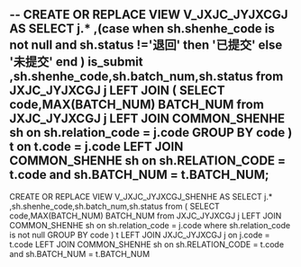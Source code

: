 --
CREATE OR REPLACE VIEW V_JXJC_JYJXCGJ AS 
SELECT j.*
,(case when sh.shenhe_code is not null and sh.status !='退回' then '已提交' else '未提交' end ) is_submit
,sh.shenhe_code,sh.batch_num,sh.status
from JXJC_JYJXCGJ j 
LEFT JOIN (
	SELECT code,MAX(BATCH_NUM) BATCH_NUM
	from JXJC_JYJXCGJ j
	LEFT JOIN COMMON_SHENHE sh on sh.relation_code = j.code
	GROUP BY code
 ) t on t.code = j.code
LEFT JOIN COMMON_SHENHE sh on sh.RELATION_CODE = t.code and sh.BATCH_NUM = t.BATCH_NUM;
--
CREATE OR REPLACE VIEW V_JXJC_JYJXCGJ_SHENHE AS 
SELECT j.*
,sh.shenhe_code,sh.batch_num,sh.status
from (
	SELECT code,MAX(BATCH_NUM) BATCH_NUM
	from JXJC_JYJXCGJ j
	LEFT JOIN COMMON_SHENHE sh on sh.relation_code = j.code
	where sh.relation_code is not null
	GROUP BY code
 ) t 
LEFT JOIN JXJC_JYJXCGJ j on j.code = t.code
LEFT JOIN COMMON_SHENHE sh on sh.RELATION_CODE = t.code and sh.BATCH_NUM = t.BATCH_NUM